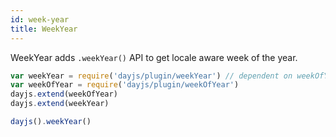 ```yaml
---
id: week-year
title: WeekYear
---
```

WeekYear adds `.weekYear()` API to get locale aware week of the year.

```javascript
var weekYear = require('dayjs/plugin/weekYear') // dependent on weekOfYear plugin
var weekOfYear = require('dayjs/plugin/weekOfYear')
dayjs.extend(weekOfYear)
dayjs.extend(weekYear)

dayjs().weekYear()
```
